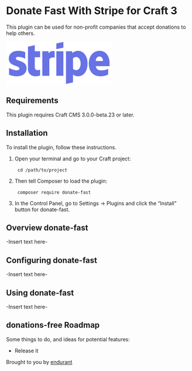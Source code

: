 # Donate Fast With Stripe for Craft 3

This plugin can be used for non-profit companies that accept donations to help others.

![Screenshot](resources/img/plugin-logo.png)

## Requirements

This plugin requires Craft CMS 3.0.0-beta.23 or later.

## Installation

To install the plugin, follow these instructions.

1. Open your terminal and go to your Craft project:

        cd /path/to/project

2. Then tell Composer to load the plugin:

        composer require donate-fast

3. In the Control Panel, go to Settings → Plugins and click the “Install” button for donate-fast.

## Overview donate-fast

-Insert text here-

## Configuring donate-fast

-Insert text here-

## Using donate-fast

-Insert text here-

## donations-free Roadmap

Some things to do, and ideas for potential features:

* Release it

Brought to you by [endurant](https://endurant.org)
